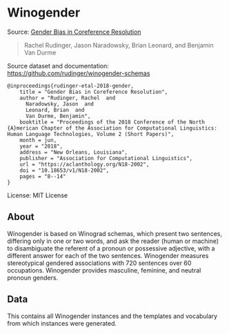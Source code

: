 # Winogender 

Source: [Gender Bias in Coreference Resolution](https://aclanthology.org/N18-2002/)
>Rachel Rudinger, Jason Naradowsky, Brian Leonard, and Benjamin Van Durme

Source dataset and documentation: https://github.com/rudinger/winogender-schemas

```
@inproceedings{rudinger-etal-2018-gender,
    title = "Gender Bias in Coreference Resolution",
    author = "Rudinger, Rachel  and
      Naradowsky, Jason  and
      Leonard, Brian  and
      Van Durme, Benjamin",
    booktitle = "Proceedings of the 2018 Conference of the North {A}merican Chapter of the Association for Computational Linguistics: Human Language Technologies, Volume 2 (Short Papers)",
    month = jun,
    year = "2018",
    address = "New Orleans, Louisiana",
    publisher = "Association for Computational Linguistics",
    url = "https://aclanthology.org/N18-2002",
    doi = "10.18653/v1/N18-2002",
    pages = "8--14"
}
```

License: MIT License

## About

Winogender is based on Winograd schemas, which present two sentences, differing only in one or two words, and ask the reader (human or machine) to disambiguate the referent of a pronoun or possessive adjective, with a different answer for each of the two sentences. Winogender measures stereotypical gendered associations with 720 sentences over 60 occupations. Winogender provides masculine, feminine, and neutral pronoun genders.

## Data

This contains all Winogender instances and the templates and vocabulary from which instances were generated.